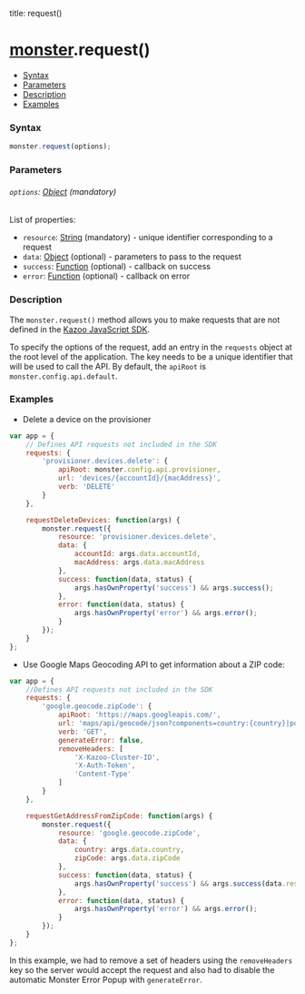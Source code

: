 title: request()

# [monster][monster].request()

* [Syntax](#syntax)
* [Parameters](#parameters)
* [Description](#description)
* [Examples](#examples)

### Syntax
```javascript
monster.request(options);
```

### Parameters

###### `options`: [Object][object_literal] (mandatory)

List of properties:

* `resource`: [String][string_literal] (mandatory) - unique identifier corresponding to a request
* `data`: [Object][object_literal] (optional) - parameters to pass to the request
* `success`: [Function][function] (optional) - callback on success
* `error`: [Function][function] (optional) - callback on error

### Description
The `monster.request()` method allows you to make requests that are not defined in the [Kazoo JavaScript SDK][kazooSdk].

To specify the options of the request, add an entry in the `requests` object at the root level of the application. The key needs to be a unique identifier that will be used to call the API. By default, the `apiRoot` is `monster.config.api.default`.

### Examples
* Delete a device on the provisioner
```javascript
var app = {
    // Defines API requests not included in the SDK
    requests: {
        'provisioner.devices.delete': {
            apiRoot: monster.config.api.provisioner,
            url: 'devices/{accountId}/{macAddress}',
            verb: 'DELETE'
        }
    },

    requestDeleteDevices: function(args) {
        monster.request({
            resource: 'provisioner.devices.delete',
            data: {
                accountId: args.data.accountId,
                macAddress: args.data.macAddress
            },
            success: function(data, status) {
                args.hasOwnProperty('success') && args.success();
            },
            error: function(data, status) {
                args.hasOwnProperty('error') && args.error();
            }
        });
    }
};
```
* Use Google Maps Geocoding API to get information about a ZIP code:
```javascript
var app = {
    //Defines API requests not included in the SDK
    requests: {
        'google.geocode.zipCode': {
            apiRoot: 'https://maps.googleapis.com/',
            url: 'maps/api/geocode/json?components=country:{country}|postal_code:{zipCode}',
            verb: 'GET',
            generateError: false,
            removeHeaders: [
                'X-Kazoo-Cluster-ID',
                'X-Auth-Token',
                'Content-Type'
            ]
        }
    },

    requestGetAddressFromZipCode: function(args) {
        monster.request({
            resource: 'google.geocode.zipCode',
            data: {
                country: args.data.country,
                zipCode: args.data.zipCode
            },
            success: function(data, status) {
                args.hasOwnProperty('success') && args.success(data.results);
            },
            error: function(data, status) {
                args.hasOwnProperty('error') && args.error();
            }
        });
    }
};
```
In this example, we had to remove a set of headers using the `removeHeaders` key so the server would accept the request and also had to disable the automatic Monster Error Popup with `generateError`.

[monster]: ../monster.md
[kazooSdk]: ../kazooSdk.md

[object_literal]: https://developer.mozilla.org/en-US/docs/Web/JavaScript/Guide/Values,_variables,_and_literals#Object_literals
[string_literal]: https://developer.mozilla.org/en-US/docs/Web/JavaScript/Guide/Values,_variables,_and_literals#String_literals
[function]: https://developer.mozilla.org/en-US/docs/Web/JavaScript/Reference/Functions
